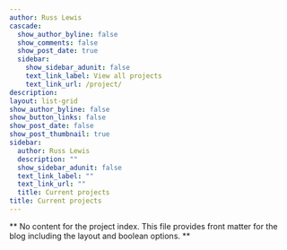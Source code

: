 ```yaml
---
author: Russ Lewis
cascade:
  show_author_byline: false
  show_comments: false
  show_post_date: true
  sidebar:
    show_sidebar_adunit: false
    text_link_label: View all projects
    text_link_url: /project/
description: 
layout: list-grid
show_author_byline: false
show_button_links: false
show_post_date: false
show_post_thumbnail: true
sidebar:
  author: Russ Lewis
  description: ""
  show_sidebar_adunit: false
  text_link_label: ""
  text_link_url: ""
  title: Current projects
title: Current projects
---
```


** No content for the project index. This file provides front matter for the blog including the layout and boolean options. **
